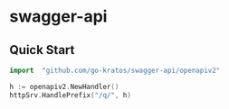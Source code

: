 # swagger-api
## Quick Start


```go
import	"github.com/go-kratos/swagger-api/openapiv2"

h := openapiv2.NewHandler()
httpSrv.HandlePrefix("/q/", h)
```
